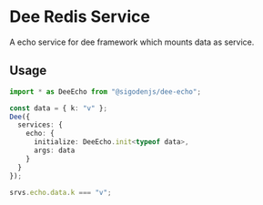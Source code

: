 # Dee Redis Service

A echo service for dee framework which mounts data as service.

## Usage

```ts
import * as DeeEcho from "@sigodenjs/dee-echo";

const data = { k: "v" };
Dee({
  services: {
    echo: {
      initialize: DeeEcho.init<typeof data>,
      args: data
    }
  }
});

srvs.echo.data.k === "v";
```

